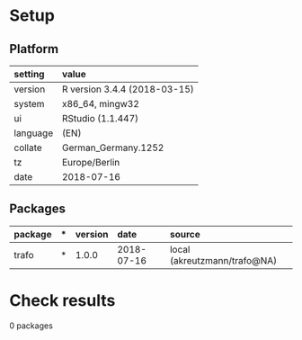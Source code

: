 # Setup

## Platform

|setting  |value                        |
|:--------|:----------------------------|
|version  |R version 3.4.4 (2018-03-15) |
|system   |x86_64, mingw32              |
|ui       |RStudio (1.1.447)            |
|language |(EN)                         |
|collate  |German_Germany.1252          |
|tz       |Europe/Berlin                |
|date     |2018-07-16                   |

## Packages

|package |*  |version |date       |source                       |
|:-------|:--|:-------|:----------|:----------------------------|
|trafo   |*  |1.0.0   |2018-07-16 |local (akreutzmann/trafo@NA) |

# Check results

0 packages




